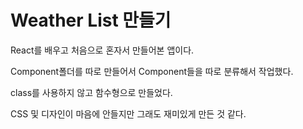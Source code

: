 # Weather List 만들기

React를 배우고 처음으로 혼자서 만들어본 앱이다.

Component폴더를 따로 만들어서 Component들을 따로 분류해서 작업했다.

class를 사용하지 않고 함수형으로 만들었다.

CSS 및 디자인이 마음에 안들지만 그래도 재미있게 만든 것 같다.